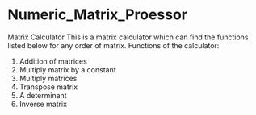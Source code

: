 # Numeric_Matrix_Proessor
Matrix Calculator
This is a matrix calculator which can find the functions listed below for any order of matrix.
Functions of the calculator:
  1. Addition of matrices
  2. Multiply matrix by a constant
  3. Multiply matrices
  4. Transpose matrix
  5. A determinant
  6. Inverse matrix
